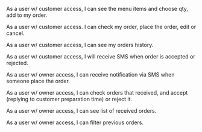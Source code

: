 As a user w/ customer access, I can see the menu items and choose qty, add to my order.

As a user w/ customer access. I can check my order, place the order, edit or cancel.

As a user w/ customer access, I can see my orders history.

As a user w/ customer access, I will receive SMS when order is accepted or rejected.

As a user w/ owner access, I can receive notification via SMS when someone place the order.

As a user w/ owner access, I can check orders that received, and accept (replying to customer preparation time) or reject it.

As a user w/ owner access, I can see list of received orders.

As a user w/ owner access, I can filter previous orders.
